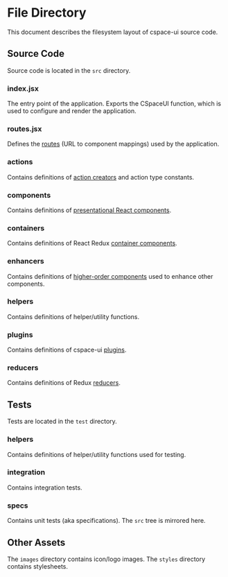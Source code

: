 # File Directory

This document describes the filesystem layout of cspace-ui source code.

## Source Code

Source code is located in the `src` directory.

### index.jsx

The entry point of the application. Exports the CSpaceUI function, which is used to configure and render the application.

### routes.jsx

Defines the [routes](ArchitecturalOverview.md#routing) (URL to component mappings) used by the application.

### actions

Contains definitions of [action creators](ArchitecturalOverview.md#application-state) and action type constants.

### components

Contains definitions of [presentational React components](ArchitecturalOverview.md#view-layer).

### containers

Contains definitions of React Redux [container components](ArchitecturalOverview.md#connecting-the-application-state-to-the-view-layer).

### enhancers

Contains definitions of [higher-order components](https://medium.com/@dan_abramov/mixins-are-dead-long-live-higher-order-components-94a0d2f9e750) used to enhance other components.

### helpers

Contains definitions of helper/utility functions.

### plugins

Contains definitions of cspace-ui [plugins](PluginGuide).

### reducers

Contains definitions of Redux [reducers](ArchitecturalOverview.md#application-state).

## Tests

Tests are located in the `test` directory.

### helpers

Contains definitions of helper/utility functions used for testing.

### integration

Contains integration tests.

### specs

Contains unit tests (aka specifications). The `src` tree is mirrored here.

## Other Assets

The `images` directory contains icon/logo images. The `styles` directory contains stylesheets.
